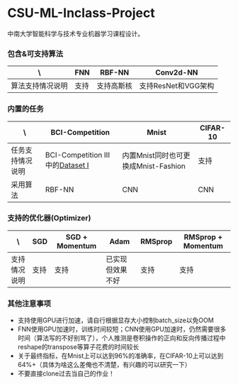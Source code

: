 # CSU-ML-Inclass-Project
中南大学智能科学与技术专业机器学习课程设计。
### 包含&可支持算法
| \ |FNN    |RBF-NN        |Conv2d-NN                 |
|---|-------|--------------|--------------------------|
|算法支持情况说明| 支持  |  支持高斯核    |     支持ResNet和VGG架构    | 
### 内置的任务
|\      |BCI-Competition| Mnist | CIFAR-10|
|-------|---------------|-------|---------|
|任务支持情况说明|  BCI-Competition III 中的[Dataset I](https://www.bbci.de/competition/iii/)| 内置Mnist同时也可更换成Mnist-Fashion| 支持 |
|采用算法       | RBF-NN |   CNN | CNN |
### 支持的优化器(Optimizer)
|\         | SGD | SGD + Momentum | Adam | RMSprop | RMSprop + Momentum|
|----------|-----|----------------|------|---------|-------------------|
|支持情况说明| 支持 |    支持        | 已实现但效果不好| 支持 | 支持 | 
### 其他注意事项
- 支持使用GPU进行加速，请自行根据显存大小控制batch_size以免OOM
- FNN使用GPU加速时，训练时间较短；CNN使用GPU加速时，仍然需要很多时间（算法写的不好别骂了），个人推测是卷积操作的正向和反向传播过程中reshape的transpose等算子花费的时间较长
- 关于最终指标，在Mnist上可以达到96%的准确率，在CIFAR-10上可以达到64%+（具体为啥这么差俺也不清楚，有兴趣的可以研究一下）
- 不要直接clone过去当自己的作业！
